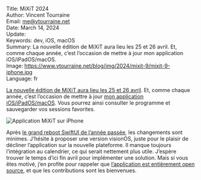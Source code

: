 Title:    MiXiT 2024  
Author:   Vincent Tourraine  
Email:    me@vtourraine.net  
Date:     March 14, 2024  
Update:   
Keywords: dev, iOS, macOS  
Summary:  La nouvelle édition de MiXiT aura lieu les 25 et 26 avril. Et, comme chaque année, c’est l’occasion de mettre à jour mon application iOS/iPadOS/macOS.  
Image:    https://www.vtourraine.net/blog/img/2024/mixit-9/mixit-9-iphone.jpg  
Language: fr  


[La nouvelle édition de MiXiT aura lieu les 25 et 26 avril](https://mixitconf.org/). Et, comme chaque année, c’est l’occasion de mettre à jour [mon application iOS/iPadOS/macOS](https://apps.apple.com/app/mixit-conference/id982003173). Vous pourrez ainsi consulter le programme et sauvegarder vos sessions favorites.

![Application MiXiT sur iPhone](/blog/img/2024/mixit-9/mixit-9-iphone.jpg)

Après [le grand reboot SwiftUI de l’année passée](https://www.vtourraine.net/blog/2023/mixit-swiftui), les changements sont minimes. J’hésite à proposer une version visionOS, juste pour le plaisir de décliner l’application sur la nouvelle plateforme. Il manque toujours l’intégration au calendrier, ce qui serait nettement plus utile. J’espère trouver le temps d’ici fin avril pour implémenter une solution. Mais si vous êtes motivé, j’en profite pour rappeler que [l’application est entièrement open source](https://github.com/vtourraine/mixit), et que les contributions sont les bienvenues.

